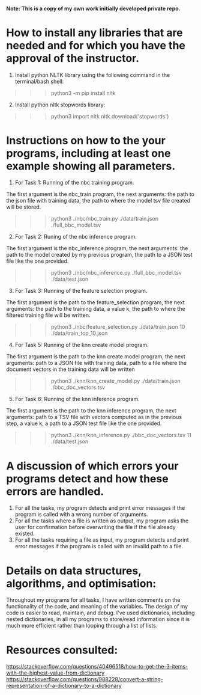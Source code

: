 #### Note: This is a copy of my own work initially developed private repo.

# How to install any libraries that are needed and for which you have the approval of the instructor.

1. Install python NLTK library using the following command in the terminal/bash shell:
>>>python3 -m pip install nltk

2. Install python nltk stopwords library:
>>>python3
>>>import nltk
>>>nltk.download('stopwords')

# Instructions on how to the your programs, including at least one example showing all parameters.

1. For Task 1: Running of the nbc training program. 

The first argument is the nbc_train program, the next arguments: the path to the json file with training data, the path to where the model tsv file created will be stored.
>>>python3 ./nbc/nbc_train.py ./data/train.json ./full_bbc_model.tsv   

2. For Task 2: Runing of the nbc inference program.

The first argument is the nbc_inference program, the next arguments: the path to the model created by my previous program, the path to a JSON test file like the one provided.
>>>python3 ./nbc/nbc_inference.py ./full_bbc_model.tsv ./data/test.json  

3. For Task 3: Running of the feature selection program.

The first argument is the path to the feature_selection program, the next arguments: the path to the training data, a value k, the path to where the filtered training file will be written.
>>>python3 ./nbc/feature_selection.py ./data/train.json 10 ./data/train_top_10.json

4. For Task 5: Running of the knn create model program.

The first argument is the path to the knn create model program, the next arguments: path to a JSON file with training data, path to a file where the document vectors in the training data will be written
>>>python3 ./knn/knn_create_model.py ./data/train.json ./bbc_doc_vectors.tsv

5. For Task 6: Running of the knn inference program.

The first argument is the path to the knn inference program, the next arguments: path to a TSV file with vectors computed as in the previous step, a value k, a path to a JSON test file like the one provided.
>>>python3 ./knn/knn_inference.py ./bbc_doc_vectors.tsv 11 ./data/test.json

# A discussion of which errors your programs detect and how these errors are handled.

1. For all the tasks, my program detects and print error messages if the program is called with a wrong number of arguments.
2. For all the tasks where a file is written as output, my program asks the user for confirmation before overwriting the file if the file already existed.
3. For all the tasks requiring a file as input, my program detects and print error messages if the program is called with an invalid path to a file. 


# Details on data structures, algorithms, and optimisation: 

Throughout my programs for all tasks, I have written comments on the functionality of the code, and meaning of the variables. The design of my code is easier to read, maintain, and debug. I've used dictionaries, including nested dictionaries, in all my programs to store/read information since it is much more efficient rather than looping through a list of lists.

# Resources consulted:

https://stackoverflow.com/questions/40496518/how-to-get-the-3-items-with-the-highest-value-from-dictionary
https://stackoverflow.com/questions/988228/convert-a-string-representation-of-a-dictionary-to-a-dictionary
